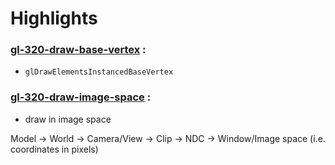 # Highlights

### [gl-320-draw-base-vertex](https://github.com/elect86/jogl-samples/blob/master/jogl-samples/src/tests/gl_320/draw/Gl_320_draw_base_vertex.java) :

* `glDrawElementsInstancedBaseVertex`

### [gl-320-draw-image-space](https://github.com/elect86/jogl-samples/blob/master/jogl-samples/src/tests/gl_320/draw/Gl_320_draw_image_space.java) :

* draw in image space

Model -> World -> Camera/View -> Clip -> NDC -> Window/Image space (i.e. coordinates in pixels)
